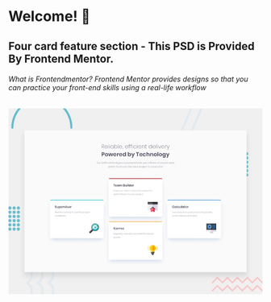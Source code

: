# Welcome! 👋

## Four card feature section - This PSD is Provided By Frontend Mentor.

###### What is Frontendmentor? Frontend Mentor provides designs so that you can practice your front-end skills using a real-life workflow

![Design preview for the Four card feature section coding challenge](./design/desktop-preview.jpg)

